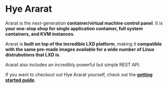 # Hye Ararat

Ararat is the next-generation **container/virtual machine control panel**. It is **your one-stop shop for single application container, full system containers, and KVM instances**.

Ararat is **built on top of the incredible LXD platform**, making it **compatible with the same pre-made images available for a wide number of Linux distrubutions that LXD is**.

Ararat also includes an incredibly powerful but simple REST API.

If you want to checkout out Hye Ararat yourself, check out the **[getting started guide](https://ararat.hye.gg/docs/category/getting-started)**.
